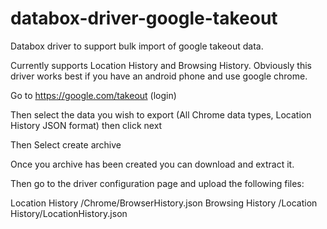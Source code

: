 # databox-driver-google-takeout

Databox driver to support bulk import of google takeout data.

Currently supports Location History and Browsing History. Obviously this driver works best if you have an android phone and use google chrome.

Go to https://google.com/takeout (login)

Then select the data you wish to export (All Chrome data types, Location History JSON format) then click next 

Then Select create archive 

Once you archive has been created you can download and extract it. 

Then go to the driver configuration page and upload the following files:

Location History /Chrome/BrowserHistory.json 
Browsing History /Location History/LocationHistory.json